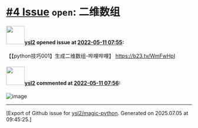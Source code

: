 # [\#4 Issue](https://github.com/ysl2/magic-python/issues/4) `open`: 二维数组

#### <img src="https://avatars.githubusercontent.com/u/39717545?u=3a56d7b47e1688f70c83e440ba0835f8d24c43e3&v=4" width="50">[ysl2](https://github.com/ysl2) opened issue at [2022-05-11 07:55](https://github.com/ysl2/magic-python/issues/4):

【【python技巧001】生成二维数组-哔哩哔哩】 https://b23.tv/WmFwHpI

#### <img src="https://avatars.githubusercontent.com/u/39717545?u=3a56d7b47e1688f70c83e440ba0835f8d24c43e3&v=4" width="50">[ysl2](https://github.com/ysl2) commented at [2022-05-11 07:56](https://github.com/ysl2/magic-python/issues/4#issuecomment-1123312840):

![image](https://user-images.githubusercontent.com/39717545/167798352-051b50e4-e261-46dd-9578-32501e4dcea9.png)


-------------------------------------------------------------------------------



[Export of Github issue for [ysl2/magic-python](https://github.com/ysl2/magic-python). Generated on 2025.07.05 at 09:45:25.]
